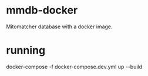 # mmdb-docker
Mitomatcher database with a docker image.

# running
docker-compose -f docker-compose.dev.yml up --build
